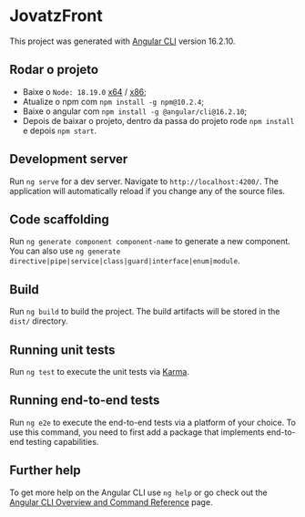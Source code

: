 # JovatzFront

This project was generated with [Angular CLI](https://github.com/angular/angular-cli) version 16.2.10.

## Rodar o projeto

 - Baixe o `Node: 18.19.0` [x64](https://nodejs.org/download/release/v18.19.0/node-v18.19.0-x64.msi) / [x86](https://nodejs.org/download/release/v18.19.0/node-v18.19.0-x86.msi);
 - Atualize o npm com `npm install -g npm@10.2.4`;
 - Baixe o angular com `npm install -g @angular/cli@16.2.10`;
 - Depois de baixar o projeto, dentro da passa do projeto rode `npm install` e depois `npm start`.


## Development server

Run `ng serve` for a dev server. Navigate to `http://localhost:4200/`. The application will automatically reload if you change any of the source files.

## Code scaffolding

Run `ng generate component component-name` to generate a new component. You can also use `ng generate directive|pipe|service|class|guard|interface|enum|module`.

## Build

Run `ng build` to build the project. The build artifacts will be stored in the `dist/` directory.

## Running unit tests

Run `ng test` to execute the unit tests via [Karma](https://karma-runner.github.io).

## Running end-to-end tests

Run `ng e2e` to execute the end-to-end tests via a platform of your choice. To use this command, you need to first add a package that implements end-to-end testing capabilities.

## Further help

To get more help on the Angular CLI use `ng help` or go check out the [Angular CLI Overview and Command Reference](https://angular.io/cli) page.

